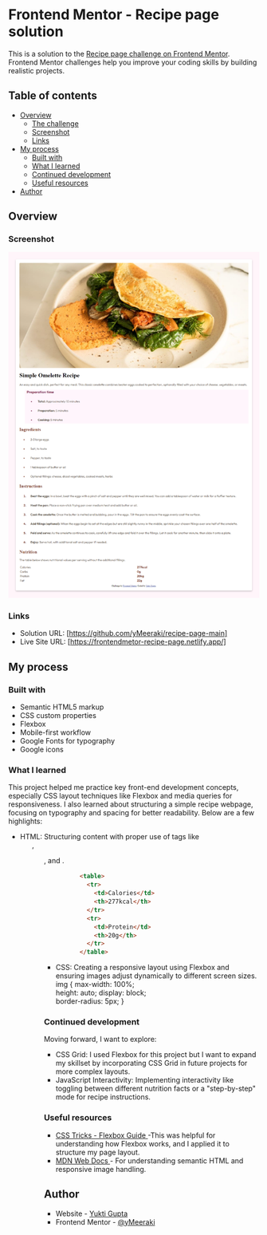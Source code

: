 # Frontend Mentor - Recipe page solution

This is a solution to the [Recipe page challenge on Frontend Mentor](https://www.frontendmentor.io/challenges/recipe-page-KiTsR8QQKm). Frontend Mentor challenges help you improve your coding skills by building realistic projects. 

## Table of contents

- [Overview](#overview)
  - [The challenge](#the-challenge)
  - [Screenshot](#screenshot)
  - [Links](#links)
- [My process](#my-process)
  - [Built with](#built-with)
  - [What I learned](#what-i-learned)
  - [Continued development](#continued-development)
  - [Useful resources](#useful-resources)
- [Author](#author)



## Overview

### Screenshot

![Screenshot](./screencapture-frontendmetor-recipe-page-netlify-app-2024-09-11-12_05_38.png)


### Links

- Solution URL: [https://github.com/yMeeraki/recipe-page-main] 
- Live Site URL: [https://frontendmetor-recipe-page.netlify.app/]

## My process

### Built with

- Semantic HTML5 markup
- CSS custom properties
- Flexbox
- Mobile-first workflow
- Google Fonts for typography
- Google icons


### What I learned

This project helped me practice key front-end development concepts, especially CSS layout techniques like Flexbox and media queries for responsiveness. I also learned about structuring a simple recipe webpage, focusing on typography and spacing for better readability. Below are a few highlights:

- HTML: Structuring content with proper use of tags like <ul>, <ol>, and <table>.

```html
          <table>
            <tr>
              <td>Calories</td>
              <th>277kcal</th>
            </tr>
            <tr>
              <td>Protein</td>
              <th>20g</th>
            </tr>
          </table>
```
- CSS: Creating a responsive layout using Flexbox and ensuring images adjust dynamically to different screen sizes.
          img {
            max-width: 100%;   
            height: auto;
            display: block;    
            border-radius: 5px;
          }

### Continued development

Moving forward, I want to explore:

- CSS Grid: I used Flexbox for this project but I want to expand my skillset by incorporating CSS Grid in future projects for more complex layouts.
- JavaScript Interactivity: Implementing interactivity like toggling between different nutrition facts or a "step-by-step" mode for recipe instructions.

### Useful resources

- [CSS Tricks - Flexbox Guide ](https://css-tricks.com/snippets/css/a-guide-to-flexbox) -This was helpful for understanding how Flexbox works, and I applied it to structure my page layout.
- [MDN Web Docs ](https://developer.mozilla.org/en-US/) - For understanding semantic HTML and responsive image handling.


## Author

- Website - [Yukti Gupta](https://frontendmetor-recipe-page.netlify.app/)
- Frontend Mentor - [@yMeeraki](https://www.frontendmentor.io/profile/yMeeraki)




